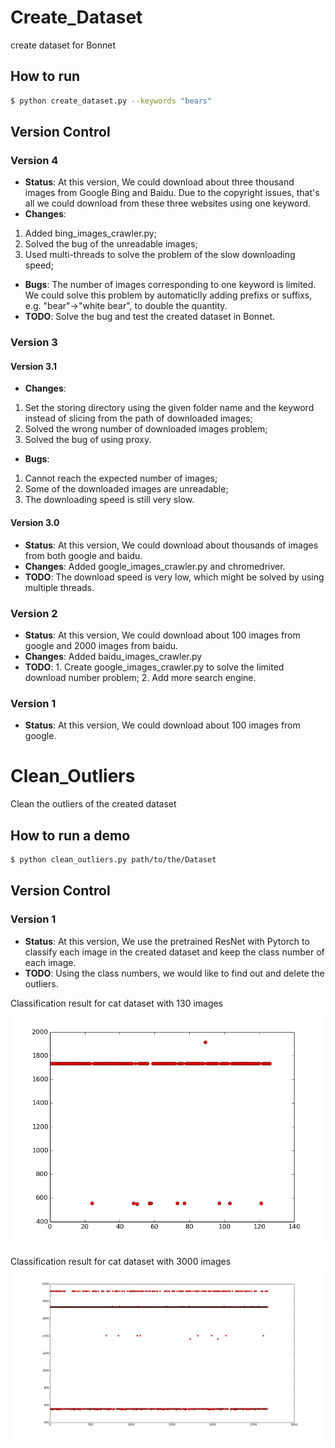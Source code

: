 # Create_Dataset
create dataset for Bonnet

## How to run
```sh
$ python create_dataset.py --keywords "bears"
```

## Version Control
### Version 4
- **Status**: At this version, We could download about three thousand images from Google Bing and Baidu. Due to the copyright issues, that's all we could download from these three websites using one keyword. 
- **Changes**: 
1. Added bing_images_crawler.py; 
2. Solved the bug of the unreadable images; 
3. Used multi-threads to solve the problem of the slow downloading speed;
- **Bugs**: The number of images corresponding to one keyword is limited. We could solve this problem by automaticlly adding prefixs or suffixs, e.g. "bear"->"white bear", to double the quantity. 
- **TODO**: Solve the bug and test the created dataset in Bonnet.
  
### Version 3
#### Version 3.1
- **Changes**: 
1. Set the storing directory using the given folder name and the keyword instead of slicing from the path of downloaded images; 
2. Solved the wrong number of downloaded images problem; 
3. Solved the bug of using proxy.
- **Bugs**: 
1. Cannot reach the expected number of images; 
2. Some of the downloaded images are unreadable; 
3. The downloading speed is still very slow.
#### Version 3.0
- **Status**: At this version, We could download about thousands of images from both google and baidu.
- **Changes**: Added google_images_crawler.py and chromedriver.
- **TODO**: The download speed is very low, which might be solved by using multiple threads.
### Version 2
- **Status**: At this version, We could download about 100 images from google and 2000 images from baidu.
- **Changes**: Added baidu_images_crawler.py
- **TODO**: 1. Create google_images_crawler.py to solve the limited download number problem; 2. Add more search engine.
### Version 1
- **Status**: At this version, We could download about 100 images from google.

# Clean_Outliers
Clean the outliers of the created dataset

## How to run a demo
```sh
$ python clean_outliers.py path/to/the/Dataset
```

## Version Control
### Version 1
- **Status**: At this version, We use the pretrained ResNet with Pytorch to classify each image in the created dataset and keep the class number of each image.
- **TODO**: Using the class numbers, we would like to find out and delete the outliers.

Classification result for cat dataset with 130 images
![image](https://github.com/Chen-Xieyuanli/clean_outliers/blob/master/classification_result_130.png)

Classification result for cat dataset with 3000 images
![image](https://github.com/Chen-Xieyuanli/clean_outliers/blob/master/classification_result_3000.png)
